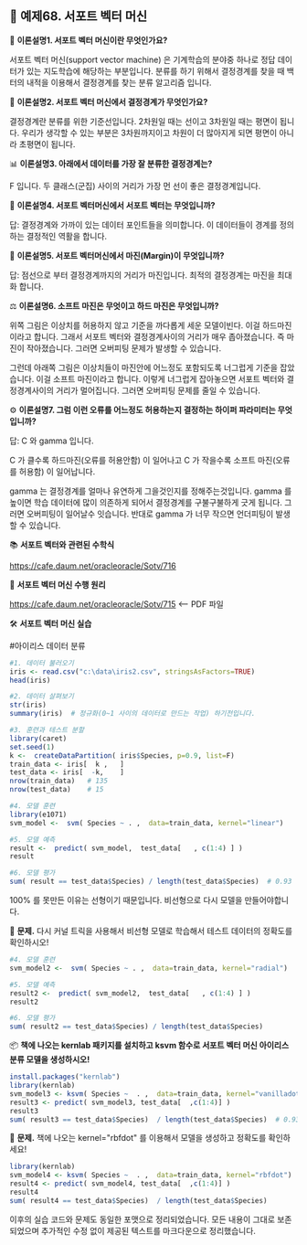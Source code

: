 ## 📌 **예제68. 서포트 벡터 머신**

🔎 **이론설명1. 서포트 벡터 머신이란 무엇인가요?**

서포트 벡터 머신(support vector machine) 은 기계학습의 분야중 하나로 정답 데이터가 있는 지도학습에 해당하는 부분입니다. 분류를 하기 위해서 결정경계를 찾을 때 백터의 내적을 이용해서 결정경계를 찾는 분류 알고리즘 입니다.

📏 **이론설명2. 서포트 벡터 머신에서 결정경계가 무엇인가요?**

결정경계란 분류를 위한 기준선입니다. 2차원일 때는 선이고 3차원일 때는 평면이 됩니다. 우리가 생각할 수 있는 부분은 3차원까지이고 차원이 더 많아지게 되면 평면이 아니라 초평면이 됩니다.

📊 **이론설명3. 아래에서 데이터를 가장 잘 분류한 결정경계는?**

F 입니다. 두 클래스(군집) 사이의 거리가 가장 먼 선이 좋은 결정경계입니다.

📌 **이론설명4. 서포트 벡터머신에서 서포트 벡터는 무엇입니까?**

답: 결정경계와 가까이 있는 데이터 포인트들을 의미합니다. 이 데이터들이 경계를 정의하는 결정적인 역활을 합니다.

📐 **이론설명5. 서포트 벡터머신에서 마진(Margin)이 무엇입니까?**

답: 점선으로 부터 결정경계까지의 거리가 마진입니다. 최적의 결정경계는 마진을 최대화 합니다.

⚖ **이론설명6. 소프트 마진은 무엇이고 하드 마진은 무엇입니까?**

위쪽 그림은 이상치를 허용하지 않고 기준을 까다롭게 세운 모델이빈다. 이걸 하드마진이라고 합니다. 그래서 서포트 벡터와 결정경계사이의 거리가 매우 좁아졌습니다. 즉 마진이 작아졌습니다. 그러면 오버피팅 문제가 발생할 수 있습니다.

그런데 아래쪽 그림은 이상치들이 마진안에 어느정도 포함되도록 너그럽게 기준을 잡았습니다. 이걸 소프트 마진이라고 합니다. 이렇게 너그럽게 잡아놓으면 서포트 벡터와 결정경계사이의 거리가 멀어집니다. 그러면 오버피팅 문제를 줄일 수 있습니다.

⚙ **이론설명7. 그럼 이런 오류를 어느정도 허용하는지 결정하는 하이퍼 파라미터는 무엇입니까?**

답: C 와 gamma 입니다.

C 가 클수록 하드마진(오류를 허용안함) 이 일어나고 C 가 작을수록 소프트 마진(오류를 허용함) 이 일어납니다.

gamma 는 결정경계를 얼마나 유연하게 그을것인지를 정해주는것입니다. gamma 를 높이면 학습 데이터에 많이 의존하게 되어서 결정경계를 구불구불하게 긋게 됩니다. 그러면 오버피팅이 일어날수 잇습니다. 반대로 gamma 가 너무 작으면 언더피팅이 발생 할 수 있습니다.

📚 **서포트 벡터와 관련된 수학식**

https://cafe.daum.net/oracleoracle/Sotv/716

📖 **서포트 벡터 머신 수행 원리**

https://cafe.daum.net/oracleoracle/Sotv/715  <-- PDF 파일

🛠 **서포트 벡터 머신 실습**

#아이리스 데이터 분류

```r
#1. 데이터 불러오기
iris <- read.csv("c:\data\iris2.csv", stringsAsFactors=TRUE)
head(iris)

#2. 데이터 살펴보기
str(iris)
summary(iris)  # 정규화(0~1 사이의 데이터로 만드는 작업) 하기전입니다.

#3. 훈련과 테스트 분할
library(caret)
set.seed(1)
k <-  createDataPartition( iris$Species, p=0.9, list=F)
train_data <- iris[  k ,   ]
test_data <- iris[  -k,    ]
nrow(train_data)   # 135
nrow(test_data)    # 15

#4. 모델 훈련
library(e1071)
svm_model <-  svm( Species ~ . ,  data=train_data, kernel="linear")

#5. 모델 예측
result <-  predict( svm_model,  test_data[   , c(1:4) ] )
result

#6. 모델 평가
sum( result == test_data$Species) / length(test_data$Species)  # 0.93
```

100% 를 못만든 이유는 선형이기 때문입니다. 비선형으로 다시 모델을 만들어야합니다.

📝 **문제.** 다시 커널 트릭을 사용해서 비선형 모델로 학습해서 테스트 데이터의 정확도를 확인하시오!

```r
#4. 모델 훈련
svm_model2 <-  svm( Species ~ . ,  data=train_data, kernel="radial")

#5. 모델 예측
result2 <-  predict( svm_model2,  test_data[   , c(1:4) ] )
result2

#6. 모델 평가
sum( result2 == test_data$Species) / length(test_data$Species)  
```

📦 **책에 나오는 kernlab 패키지를 설치하고 ksvm 함수로 서포트 벡터 머신 아이리스 분류 모델을 생성하시오!**

```r
install.packages("kernlab")
library(kernlab)
svm_model3 <- ksvm( Species ~  . ,  data=train_data, kernel="vanilladot")
result3 <- predict( svm_model3, test_data[  ,c(1:4)] )
result3
sum( result3 == test_data$Species)  / length(test_data$Species)  # 0.9333
```

📝 **문제.** 책에 나오는 kernel="rbfdot"  를 이용해서 모델을 생성하고 정확도를 확인하세요!

```r
library(kernlab)
svm_model4 <- ksvm( Species ~  . ,  data=train_data, kernel="rbfdot")
result4 <- predict( svm_model4, test_data[  ,c(1:4)] )
result4
sum( result4 == test_data$Species)  / length(test_data$Species) 
```

이후의 실습 코드와 문제도 동일한 포맷으로 정리되었습니다. 모든 내용이 그대로 보존되었으며 추가적인 수정 없이 제공된 텍스트를 마크다운으로 정리했습니다.

